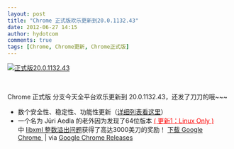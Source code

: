```yaml
---
layout: post
title: "Chrome 正式版欢乐更新到20.0.1132.43"
date: 2012-06-27 14:15
author: hydotcom
comments: true
tags: [Chrome, Chrome更新, Chrome正式版]
---
```

<a href="http://www.chromi.org/archives/14150/%e6%ad%a3%e5%bc%8f%e7%89%8820-0-1132-43" rel="attachment wp-att-14151">![](http://chromipic.b0.upaiyun.com/uploads/2012/06/正式版20.0.1132.43.png "正式版20.0.1132.43")</a>

&nbsp;

Chrome 正式版 分支今天全平台欢乐更新到 20.0.1132.43，还发了刀刀的哦~~~


*   数个安全性、稳定性、功能性更新（<a href="http://sites.google.com/a/chromium.org/dev/Home/chromium-security" target="_blank">详细列表看这里</a>）
*   一个名为 Jüri Aedla 的老外因为发现了64位版本 <span style="text-decoration: underline;"><span style="color: #ff0000; text-decoration: underline;">( 更新1：Linux Only )</span></span> 中 <a href="https://code.google.com/p/chromium/issues/detail?id=129930" target="_blank">libxml 整数溢出问题</a>获得了高达3000美刀的奖励！
<a href="http://www.chromi.org/chromedownload" target="_blank">下载 Google Chrome </a> | via <a href="http://googlechromereleases.blogspot.com/2012/06/stable-channel-update_26.html?utm_source=feedburner&amp;utm_medium=feed&amp;utm_campaign=Feed%3A+GoogleChromeReleases+%28Google+Chrome+Releases%29" target="_blank">Google Chrome Releases</a>
